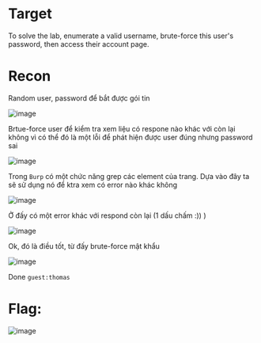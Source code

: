 # Target

To solve the lab, enumerate a valid username, brute-force this user's password, then access their account page.

# Recon

Random user, password để bắt được gói tin 

![image](https://github.com/vanniichan/Portswigger/assets/112863484/e4617df0-ef63-4215-b6e5-3e042e2e8b7e)

Brtue-force user để kiểm tra xem liệu có respone nào khác với còn lại không vì có thể đó là một lỗi để phát hiện được user đúng nhưng password sai 

![image](https://github.com/vanniichan/Portswigger/assets/112863484/c05e6157-9605-4e7b-a05d-03bc40a97199)

Trong `Burp` có một chức năng grep các element của trang. Dựa vào đây ta sẽ sử dụng nó để ktra xem có error nào khác không

![image](https://github.com/vanniichan/Portswigger/assets/112863484/ff2ca8e9-0fb4-4bee-b9a4-15a28cc479e6)

Ở đấy có một error khác với respond còn lại (1 dấu chấm :)) )

![image](https://github.com/vanniichan/Portswigger/assets/112863484/491c9bd1-82f0-47ab-896a-0babf791dd4d)

Ok, đó là điều tốt, từ đấy brute-force mật khẩu

![image](https://github.com/vanniichan/Portswigger/assets/112863484/569cf1d8-e808-4d1a-ae58-0f642f95e688)

Done `guest:thomas`

# Flag:

![image](https://github.com/vanniichan/Portswigger/assets/112863484/638eb894-a096-4e25-aa61-93d4b86a73f6)
